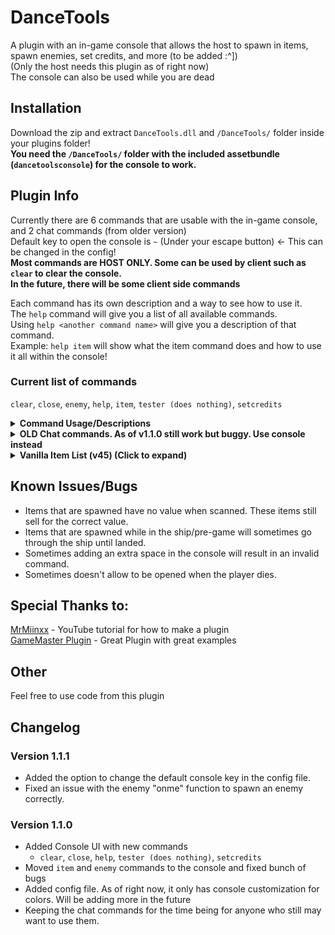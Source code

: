 # DanceTools
A plugin with an in-game console that allows the host to spawn in items, spawn enemies, set credits, and more (to be added :^])<br>
(Only the host needs this plugin as of right now)<br>
The console can also be used while you are dead

## Installation
Download the zip and extract `DanceTools.dll` and `/DanceTools/` folder inside your plugins folder!<br>
**You need the `/DanceTools/` folder with the included assetbundle (`dancetoolsconsole`) for the console to work.**

## Plugin Info
Currently there are 6 commands that are usable with the in-game console, and 2 chat commands (from older version)<br>
Default key to open the console is `~` (Under your escape button) <- This can be changed in the config!<br>
**Most commands are HOST ONLY. Some can be used by client such as `clear` to clear the console.<br> 
In the future, there will be some client side commands**

Each command has its own description and a way to see how to use it.<br>
The `help` command will give you a list of all available commands.<br>
Using `help <another command name>` will give you a description of that command.<br>
Example: `help item` will show what the item command does and how to use it all within the console!

### Current list of commands
`clear`, `close`, `enemy`, `help`, `item`, `tester (does nothing)`, `setcredits`

<details>
  <summary><b>Command Usage/Descriptions</b></summary><br>
	
* Arguments that have a `?` infront can be omitted and are optional.

|Command         |Usage   |Description   |
|----------------|--------|--------------|
|clear  				 |`clear` | Clears the console log
|close           |`close` | Closes the console UI. Use this in case of bug/getting stuck
|enemy           |`enemy enemyID ?amount ?onme`| Spawns X amount of enemies inside random vents. Use command without arguments to see list of all enemies available
|help            |`help ?command`| Without arguments shows list of commands, if used with an argument, it will show that commands description. 
|item            |`item itemID ?amount ?value`| Spawns X amount of items on top of your (or spectated) player with a specified value.
|tester          |`tester`| Command for me to play around with. does nothing as of right now
|setcredits      |`setcredits amount`| Sets the groups credits to a specified amount

</details>

<details>
  <summary><b> OLD Chat commands. As of v1.1.0 still work but buggy. Use console instead</b> </summary>

 Kept these here for anyone that was used to using them.

### **Item Spawn Command:**
Using the command without arguments will show you how to use it in-game.<br>
**Note: Using `.item` in game will also show the full list of spawnable items (Including modded) in <br> the Bepin console IF your debug logging is enabled for Bepin**

Usage: `.item ItemID (optional: amount) (optional: value)`<br>
Example: `.item 49 2 690` <- Spawns 2 Rubber Duckies with the sell value of 690<br>
Example: `.item 25` <- Spawns 1 Clown Horn with the sell value of 1<br>

### **Enemy Spawn Command:**
Spawn an enemy inside the building.<br>
**Note: Not all levels can spawn all enemies. This plugin goes off of the levels difficulty rating**<br>
**Using the `.enemy` command will show you which enemies you can spawn**

Usage: `.enemy enemyID (optional: onme)`<br>
Example: `.enemy 1` <- Spawns 1 Bunker Spider inside the building<br>
Example: `.enemy 1 onme` <- Spawns a Bunker Spider directly on you. **Doing this outside breaks the AI and may break the game**
</details>

<details>
  <summary><b> Vanilla Item List (v45) (Click to expand)</b> </summary>

| ItemID | Item Name |
| ----------- | ----------- |
0 | Binoculars
1 | Boombox
2 | box
3 | Flashlight
4 | Jetpack
5 | Key
6 | Lockpicker
7 | Apparatus
8 | Mapper
9 | Pro-flashlight
10 | Shovel
11 | Stun grenade
12 | Extension ladder
13 | TZP-Inhalant
14 | Walkie-talkie
15 | Zap gun
16 | Magic 7 ball
17 | Airhorn
18 | Bell
19 | Big bolt
20 | Bottles
21 | Brush
22 | Candy
23 | Cash register
24 | Chemical jug
25 | Clown horn
26 | Large axle
27 | Teeth
28 | Dust pan
29 | Egg beater
30 | V-type engine
31 | Golden cup
32 | Fancy lamp
33 | Painting
34 | Plastic fish
35 | Laser pointer
36 | Gold bar
37 | Hairdryer
38 | Magnifying glass
39 | Metal sheet
40 | Cookie mold pan
41 | Mug
42 | Perfume bottle
43 | Old phone
44 | Jar of pickles
45 | Pill bottle
46 | Remote
47 | Ring
48 | Toy robot
49 | Rubber Ducky
50 | Red soda
51 | Steering wheel
52 | Stop sign
53 | Tea kettle
54 | Toothpaste
55 | Toy cube
56 | Hive
57 | Radar-booster
58 | Yield sign
59 | Shotgun
60 | Ammo
61 | Spray paint
62 | Homemade flashbang
63 | Gift
64 | Flask
65 | Tragedy
66 | Comedy
67 | Whoopie cushion
</details>

## Known Issues/Bugs
- Items that are spawned have no value when scanned. These items still sell for the correct value.
- Items that are spawned while in the ship/pre-game will sometimes go through the ship until landed.
- Sometimes adding an extra space in the console will result in an invalid command.
- Sometimes doesn't allow to be opened when the player dies.

## Special Thanks to:
[MrMiinxx](https://www.youtube.com/watch?v=4Q7Zp5K2ywI) - YouTube tutorial for how to make a plugin<br>
[GameMaster Plugin](https://thunderstore.io/c/lethal-company/p/GameMasterDevs/GameMaster/) - Great Plugin with great examples

## Other
Feel free to use code from this plugin

## Changelog
### Version 1.1.1
- Added the option to change the default console key in the config file.
- Fixed an issue with the enemy "onme" function to spawn an enemy correctly.
### Version 1.1.0
- Added Console UI with new commands
	- `clear`, `close`, `help`, `tester (does nothing)`, `setcredits`
- Moved `item` and `enemy` commands to the console and fixed bunch of bugs
- Added config file. As of right now, it only has console customization for colors. Will be adding more in the future
- Keeping the chat commands for the time being for anyone who still may want to use them.
